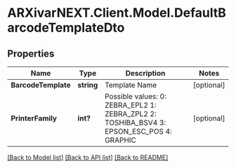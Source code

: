 # ARXivarNEXT.Client.Model.DefaultBarcodeTemplateDto
## Properties

Name | Type | Description | Notes
------------ | ------------- | ------------- | -------------
**BarcodeTemplate** | **string** | Template Name | [optional] 
**PrinterFamily** | **int?** | Possible values:  0: ZEBRA_EPL2  1: ZEBRA_ZPL2  2: TOSHIBA_BSV4  3: EPSON_ESC_POS  4: GRAPHIC  | [optional] 

[[Back to Model list]](../README.md#documentation-for-models) [[Back to API list]](../README.md#documentation-for-api-endpoints) [[Back to README]](../README.md)

